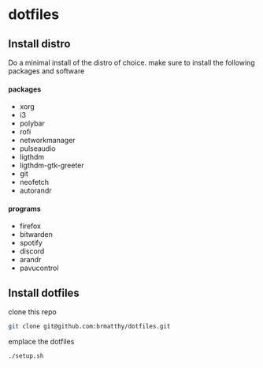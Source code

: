 # dotfiles

## Install distro
Do a minimal install of the distro of choice.
make sure to install the following packages and software
#### packages
- xorg
- i3
- polybar
- rofi
- networkmanager
- pulseaudio
- ligthdm
- ligthdm-gtk-greeter
- git
- neofetch
- autorandr

#### programs
- firefox
- bitwarden
- spotify
- discord
- arandr
- pavucontrol

## Install dotfiles
clone this repo
```sh
git clone git@github.com:brmatthy/dotfiles.git
```
emplace the dotfiles
```sh
./setup.sh
```
